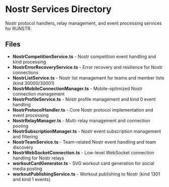 # Nostr Services Directory

Nostr protocol handlers, relay management, and event processing services for RUNSTR.

## Files

- **NostrCompetitionService.ts** - Nostr competition event handling and kind processing
- **NostrErrorRecoveryService.ts** - Error recovery and resilience for Nostr connections
- **NostrListService.ts** - Nostr list management for teams and member lists (kind 30000/30001)
- **NostrMobileConnectionManager.ts** - Mobile-optimized Nostr connection management
- **NostrProfileService.ts** - Nostr profile management and kind 0 event handling
- **NostrProtocolHandler.ts** - Core Nostr protocol implementation and event processing
- **NostrRelayManager.ts** - Multi-relay management and connection pooling
- **NostrSubscriptionManager.ts** - Nostr event subscription management and filtering
- **NostrTeamService.ts** - Team-related Nostr event handling and team discovery
- **NostrWebSocketConnection.ts** - Low-level WebSocket connection handling for Nostr relays
- **workoutCardGenerator.ts** - SVG workout card generation for social media posting
- **workoutPublishingService.ts** - Workout publishing to Nostr (kind 1301 and kind 1 events)